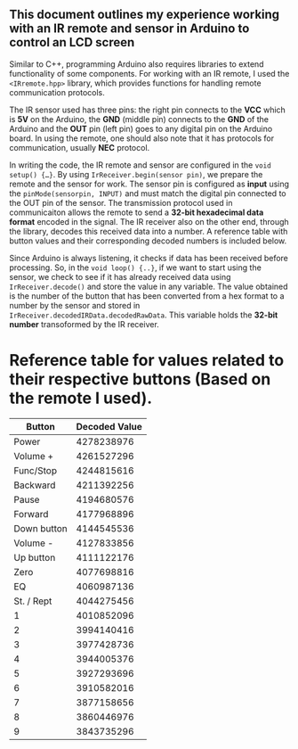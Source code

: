 ## This document outlines my experience working with an IR remote and sensor in Arduino to control an LCD screen

Similar to C++, programming Arduino also requires libraries to extend functionality of some components. For working with an IR remote, I used the `<IRremote.hpp>` library, which provides functions for handling remote communication protocols.

The IR sensor used has three pins: the right pin connects to the **VCC** which is **5V** on the Arduino, the **GND** (middle pin) connects to the **GND** of the Arduino and the **OUT** pin (left pin) goes to any digital pin on the Arduino board. In using the remote, one should also note that it has protocols for communication, usually **NEC** protocol.

In writing the code, the IR remote and sensor are configured in the `void setup() {…}`. By using `IrReceiver.begin(sensor pin)`, we prepare the remote and the sensor for work. The sensor pin is configured as **input** using the `pinMode(sensorpin, INPUT)` and must match the digital pin connected to the OUT pin of the sensor. The transmission protocol used in communicaiton allows the remote to send a **32-bit hexadecimal data format** encoded in the signal. The IR receiver also on the other end, through the library, decodes this received data into a number. A reference table with button values and their corresponding decoded numbers is included below. 

Since Arduino is always listening, it checks if data has been received before processing. So, in the `void loop() {..}`, if we want to start using the sensor, we check to see if it has already received data using `IrReceiver.decode()` and store the value in any variable. The value obtained is the number of the button that has been converted from a hex format to a number by the sensor and stored in `IrReceiver.decodedIRData.decodedRawData`. This variable holds the **32-bit number** transoformed by the IR receiver.

# Reference table for values related to their respective buttons (Based on the remote I used).
| Button        | Decoded Value  |
|---------------|----------------|
| Power         | 4278238976     |
| Volume +      | 4261527296     |
| Func/Stop     | 4244815616     |
| Backward      | 4211392256     |
| Pause         | 4194680576     |
| Forward       | 4177968896     |
| Down button   | 4144545536     |
| Volume -      | 4127833856     |
| Up button     | 4111122176     |
| Zero          | 4077698816     |
| EQ            | 4060987136     |
| St. / Rept    | 4044275456     |
| 1             | 4010852096     |
| 2             | 3994140416     |
| 3             | 3977428736     |
| 4             | 3944005376     |
| 5             | 3927293696     |
| 6             | 3910582016     |
| 7             | 3877158656     |
| 8             | 3860446976     |
| 9             | 3843735296     |
